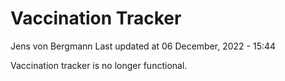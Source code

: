 Vaccination Tracker
================
Jens von Bergmann
Last updated at 06 December, 2022 - 15:44

Vaccination tracker is no longer functional.
